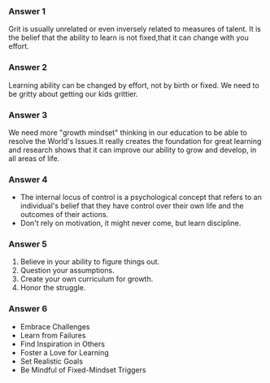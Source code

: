 
### Answer 1

Grit is usually unrelated or even inversely related to measures of talent.
It is the belief that the ability to learn is not fixed,that it can change with you effort.

### Answer 2
Learning ability can be changed by effort, not by birth or fixed. We need to be gritty about getting our kids grittier.

### Answer 3
We need more "growth mindset" thinking in our education to be able to resolve the World's Issues.It really creates the foundation for great learning and research shows that it can improve our ability to grow and develop, in all areas of life.

### Answer 4
- The internal locus of control is a psychological concept that refers to an individual's belief that they have control over their own life and the outcomes of their actions.
- Don't rely on motivation, it might never come, but learn discipline.



### Answer 5
1. Believe in your ability to figure things out.
2. Question your assumptions.
3. Create your own curriculum for growth.
4. Honor the struggle.


### Answer 6
- Embrace Challenges
- Learn from Failures
- Find Inspiration in Others
- Foster a Love for Learning
- Set Realistic Goals
- Be Mindful of Fixed-Mindset Triggers

